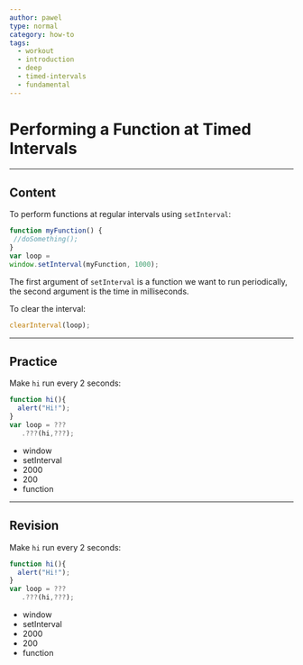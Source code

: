 ```yaml
---
author: pawel
type: normal
category: how-to
tags:
  - workout
  - introduction
  - deep
  - timed-intervals
  - fundamental
---
```


# Performing a Function at Timed Intervals


---

## Content

To perform functions at regular intervals using `setInterval`:

```javascript
function myFunction() {
 //doSomething();
}
var loop = 
window.setInterval(myFunction, 1000);

```

The first argument of `setInterval` is a function we want to run periodically, the second argument is the time in milliseconds.

To clear the interval:

```javascript
clearInterval(loop);
```


---

## Practice

Make `hi` run every 2 seconds:

```javascript
function hi(){
  alert("Hi!");
}
var loop = ???
   .???(hi,???);
```

- window
- setInterval
- 2000
- 200
- function


---

## Revision

Make `hi` run every 2 seconds:

```javascript
function hi(){
  alert("Hi!");
}
var loop = ???
   .???(hi,???);
```

- window
- setInterval
- 2000
- 200
- function
